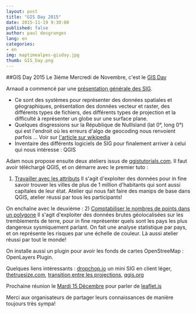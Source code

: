 ```yaml
---
layout: post
title: "GIS Day 2015"
date: 2015-11-19 9:30:00
published: false
author: paul desgranges
lang: en
categories:
- en
img: maptimealpes-gisday.jpg
thumb: GIS_Day.png
---
```


##GIS Day 2015
Le 3iéme Mercredi de Novembre, c'est le [GIS Day](http://www.gisday.com/)
<!--more-->
Arnaud a commencé par une [présentation générale des SIG](http://tsamaya.github.io/intro-sig/).
- Ce sont des systèmes pour représenter des données spatiales et géographiques, présentation des données vecteur et raster, des différents types de fichiers, des différents types de projection et la difficulté à représenter un globe sur une surface plane.
- Quelques disgressions sur la République de NullIsland (lat 0°, long 0°) qui est l'endroit où les erreurs d'algo de geocoding nous renvoient parfois ... Voir sur [l'article sur wikipedia](https://en.wikipedia.org/wiki/Null_Island)
- Inventaire des différents logiciels de SIG pour finalement arriver à celui qui nous intéresse : QGIS

Adam nous propose ensuite deux ateliers issus de [qgistutorials.com](http://www.qgistutorials.com).
Il faut avoir téléchargé QGIS, et on démarre avec le premier tuto :
1) [Travailler avec les attributs](http://www.qgistutorials.com/en/docs/working_with_attributes.html)
Il s'agit d'exploiter des données pour in fine savoir trouver les villes de plus de 1 million d'habitants qui sont aussi capitales de leur état. Atelier qui nous fait faire des manips de base dans QGIS, atelier réussi par tous les participants!

On enchaîne avec le deuxième :
2) [Comptabiliser le nombres de points dans un polygone](http://www.qgistutorials.com/en/docs/points_in_polygon.html)
Il s'agit d'exploiter des données brutes géolocalisées sur les tremblements de terre, pour in fine représenter quels sont les pays les plus dangereux sysmiquement parlant.
On fait une analyse statistique par pays, et on représente les risques par une échelle de couleur.
Là aussi atelier réussi par tout le monde!

On installe aussi un plugin pour avoir les fonds de cartes OpenStreeMap : OpenLayers Plugin.

Quelques liens intéressants : [dropchop.io](http://dropchop.io) un mini SIG en client léger, [thetruesize.com](http://thetruesize.com/), [transition entre les projections](https://www.jasondavies.com/maps/transition/), [qgis.org](http://qgis.org)

Prochaine réunion le [Mardi 15 Décembre](http://www.meetup.com/fr/MaptimeAlpes/events/226880218/) pour parler de [leaflet.js](http://leafletjs.com/)

Merci aux organisateurs de partager leurs connaissances de manière toujours très sympa!
